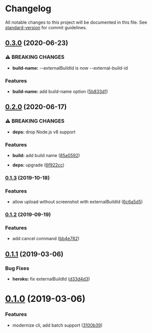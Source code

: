 # Changelog

All notable changes to this project will be documented in this file. See [standard-version](https://github.com/conventional-changelog/standard-version) for commit guidelines.

## [0.3.0](https://github.com/argos-ci/argos-cli/compare/v0.2.0...v0.3.0) (2020-06-23)


### ⚠ BREAKING CHANGES

* **build-name:** --externalBuildId is now --external-build-id

### Features

* **build-name:** add build-name option ([5b833d1](https://github.com/argos-ci/argos-cli/commit/5b833d1668dc5858b7dbfdaf187975d22a4c2330))

## [0.2.0](https://github.com/argos-ci/argos-cli/compare/v0.1.3...v0.2.0) (2020-06-17)


### ⚠ BREAKING CHANGES

* **deps:** drop Node.js v8 support

### Features

* **build:** add build name ([85a0592](https://github.com/argos-ci/argos-cli/commit/85a059207282ce3435fbfd58fba3239de681156b))


* **deps:** upgrade ([6f922cc](https://github.com/argos-ci/argos-cli/commit/6f922cc022b99cfe2b5994f97415cd1999ee8c16))

### [0.1.3](https://github.com/argos-ci/argos-cli/compare/v0.1.2...v0.1.3) (2019-10-18)


### Features

* allow upload without screenshot with externalBuildId ([6c6a5d5](https://github.com/argos-ci/argos-cli/commit/6c6a5d5))

### [0.1.2](https://github.com/argos-ci/argos-cli/compare/v0.1.1...v0.1.2) (2019-09-19)


### Features

* add cancel command ([bb4e782](https://github.com/argos-ci/argos-cli/commit/bb4e782))

<a name="0.1.1"></a>
## [0.1.1](https://github.com/argos-ci/argos-cli/compare/v0.1.0...v0.1.1) (2019-03-06)


### Bug Fixes

* **heroku:** fix externalBuildId ([d33d4d3](https://github.com/argos-ci/argos-cli/commit/d33d4d3))



<a name="0.1.0"></a>
# [0.1.0](https://github.com/argos-ci/argos-cli/compare/v0.0.9...v0.1.0) (2019-03-06)


### Features

* modernize cli, add batch support ([3100b39](https://github.com/argos-ci/argos-cli/commit/3100b39))
